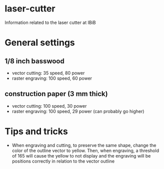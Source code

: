 # laser-cutter
Information related to the laser cutter at IBiB

# General settings

## 1/8 inch basswood

- vector cutting: 35 speed, 80 power
- raster engraving: 100 speed, 60 power

## construction paper (3 mm thick)

- vector cutting: 100 speed, 30 power
- raster engraving: 100 speed, 29 power (can probably go higher)

# Tips and tricks

- When engraving and cutting, to preserve the same shape, change the color of the outline vector to yellow. Then, when engraving, a threshold of 165 will cause the yellow to not display and the engraving will be positions correctly in relation to the vector outline
